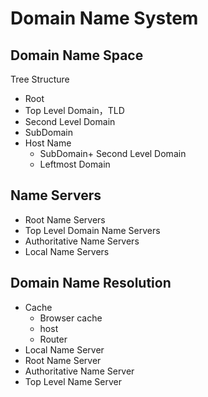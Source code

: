 # Domain Name System

## Domain Name Space

Tree Structure

- Root
- Top Level Domain，TLD
- Second Level Domain
- SubDomain
- Host Name 
  - SubDomain+ Second Level Domain
  - Leftmost Domain



## Name Servers

- Root Name Servers
- Top Level Domain Name Servers
- Authoritative Name Servers
- Local Name Servers



## Domain Name Resolution

- Cache
  - Browser cache
  - host
  - Router
- Local Name Server
- Root Name Server
- Authoritative Name Server
- Top Level Name Server
